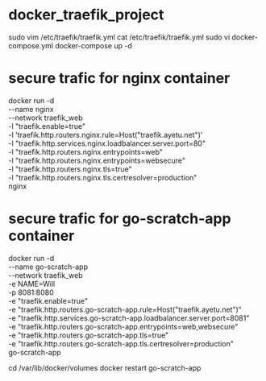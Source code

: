 # docker_traefik_project
sudo vim /etc/traefik/traefik.yml
cat /etc/traefik/traefik.yml
sudo vi docker-compose.yml 
docker-compose up -d
<!-- docker run -d \
  --name nginx \
  --network traefik_web \
  -l "traefik.enable=true" \
  -l "traefik.http.routers.nginx.entrypoints=web" \
  -l 'traefik.http.routers.nginx.rule=Host("traefik.ayetu.net")' \
  -l "traefik.http.services.nginx.loadbalancer.server.port=80" \
  nginx -->

# secure trafic for nginx container
docker run -d \
  --name nginx \
  --network traefik_web \
  -l "traefik.enable=true" \
  -l 'traefik.http.routers.nginx.rule=Host("traefik.ayetu.net")' \
  -l "traefik.http.services.nginx.loadbalancer.server.port=80" \
  -l "traefik.http.routers.nginx.entrypoints=web" \
  -l "traefik.http.routers.nginx.entrypoints=websecure" \
  -l "traefik.http.routers.nginx.tls=true" \
  -l "traefik.http.routers.nginx.tls.certresolver=production" \
  nginx
# secure trafic for go-scratch-app container
docker run -d \
  --name go-scratch-app \
  --network traefik_web \
  -e NAME=Will \
  -p 8081:8080 \
  -e "traefik.enable=true" \
  -e "traefik.http.routers.go-scratch-app.rule=Host("traefik.ayetu.net")" \
  -e "traefik.http.services.go-scratch-app.loadbalancer.server.port=8081" \
  -e "traefik.http.routers.go-scratch-app.entrypoints=web,websecure" \
  -e "traefik.http.routers.go-scratch-app.tls=true" \
  -e "traefik.http.routers.go-scratch-app.tls.certresolver=production" \
  go-scratch-app


cd /var/lib/docker/volumes
docker restart go-scratch-app

